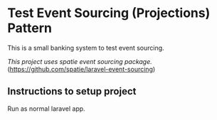 #  Test Event Sourcing (Projections) Pattern
This is a small banking system to test event sourcing.

*This project uses spatie event sourcing package.*
(https://github.com/spatie/laravel-event-sourcing)

## Instructions to setup project
Run as normal laravel app.


